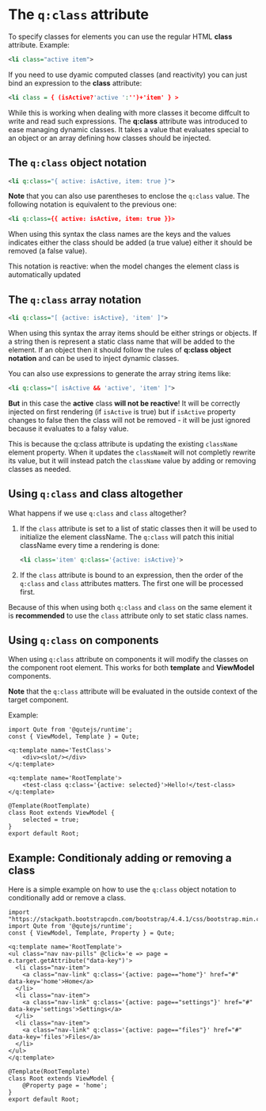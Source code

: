 # The `q:class` attribute

To specify classes for elements you can use the regular HTML **class** attribute. Example:

```xml
<li class="active item">
```

If you need to use dyamic computed classes (and reactivity) you can just bind an expression to the **class** attribute:

```xml
<li class = { (isActive?'active ':'')+'item' } >
```

While this is working when dealing with more classes it become diffcult to write and read such expressions.
The **q:class** attribute was introduced to ease managing dynamic classes. It takes a value that evaluates special to an object or an array defining how classes should be injected.

## The `q:class` object notation

```xml
<li q:class="{ active: isActive, item: true }">
```

**Note** that you can also use parentheses to enclose the `q:class` value. The following notation is equivalent to the previous one:

```xml
<li q:class={{ active: isActive, item: true }}>
```

When using this syntax the class names are the keys and the values indicates either the class should be added (a true value) either it should be removed (a false value).

This notation is reactive: when the model changes the element class is automatically updated

## The `q:class` array notation

```xml
<li q:class="[ {active: isActive}, 'item' ]">
```

When using this syntax the array items should be either strings or objects. If a string then is represent a static class name that will be added to the element. If an object then it should follow the rules of **q:class object notation** and can be used to inject dynamic classes.

You can also use expressions to generate the array string items like:

```xml
<li q:class="[ isActive && 'active', 'item' ]">
```

**But** in this case the **active** class **will not be reactive**!
It will be correctly injected on first rendering (if `isActive` is true) but if `isActive` property changes to false then the class will not be removed - it will be just ignored because it evaluates to a falsy value.

This is because the q:class attribute is updating the existing `className` element property. When it updates the `className`it will not completly rewrite its value, but it will instead patch the `className` value by adding or removing classes as needed.


## Using `q:class` and class altogether

What happens if we use `q:class` and `class` altogether?

1. If the `class` attribute is set to a list of static classes then it will be used to initialize the element className.
   The `q:class` will patch this initial className every time a rendering is done:

   ```xml
   <li class='item' q:class='{active: isActive}'>
   ```

2. If the `class` attribute is bound to an expression, then the order of the `q:class` and `class` attributes matters. The first one will be processed first.

Because of this when using both `q:class` and `class` on the same element it is **recommended** to use the `class` attribute only to set static class names.


## Using `q:class` on components

When using `q:class` attribute on components it will modify the classes on the component root element. This works for both **template** and **ViewModel** components.

**Note** that the `q:class` attribute will be evaluated in the outside context of the target component.

Example:

```jsq
import Qute from '@qutejs/runtime';
const { ViewModel, Template } = Qute;

<q:template name='TestClass'>
	<div><slot/></div>
</q:template>

<q:template name='RootTemplate'>
	<test-class q:class='{active: selected}'>Hello!</test-class>
</q:template>

@Template(RootTemplate)
class Root extends ViewModel {
    selected = true;
}
export default Root;
```

## Example: Conditionaly adding or removing a class

Here is a simple example on how to use the `q:class` object notation to conditionally add or remove a class.

```jsq
import "https://stackpath.bootstrapcdn.com/bootstrap/4.4.1/css/bootstrap.min.css";
import Qute from '@qutejs/runtime';
const { ViewModel, Template, Property } = Qute;

<q:template name='RootTemplate'>
<ul class="nav nav-pills" @click='e => page = e.target.getAttribute("data-key")'>
  <li class="nav-item">
    <a class="nav-link" q:class='{active: page=="home"}' href="#" data-key='home'>Home</a>
  </li>
  <li class="nav-item">
    <a class="nav-link" q:class='{active: page=="settings"}' href="#" data-key='settings'>Settings</a>
  </li>
  <li class="nav-item">
    <a class="nav-link" q:class='{active: page=="files"}' href="#" data-key='files'>Files</a>
  </li>
</ul>
</q:template>

@Template(RootTemplate)
class Root extends ViewModel {
    @Property page = 'home';
}
export default Root;
```
